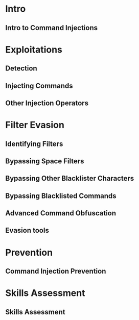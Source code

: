 # Intro

## Intro to Command Injections

# Exploitations

## Detection

## Injecting Commands

## Other Injection Operators

# Filter Evasion

## Identifying Filters

## Bypassing Space Filters

## Bypassing Other Blacklister Characters

## Bypassing Blacklisted Commands

## Advanced Command Obfuscation

## Evasion tools

# Prevention

## Command Injection Prevention

# Skills Assessment

## Skills Assessment
